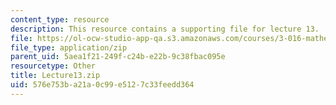 ```yaml
---
content_type: resource
description: This resource contains a supporting file for lecture 13.
file: https://ol-ocw-studio-app-qa.s3.amazonaws.com/courses/3-016-mathematics-for-materials-scientists-and-engineers-fall-2005/576e753ba21a0c99e5127c33feedd364_Lecture13.zip
file_type: application/zip
parent_uid: 5aea1f21-249f-c24b-e22b-9c38fbac095e
resourcetype: Other
title: Lecture13.zip
uid: 576e753b-a21a-0c99-e512-7c33feedd364
---
```

